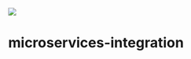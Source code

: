 ![](https://github.com/Nikolas-Charalambidis/microservices-integration/workflows/.github/workflows/maven.yml/badge.svg)

# microservices-integration
